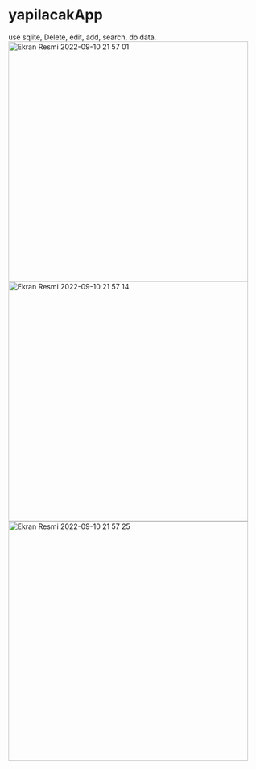# yapilacakApp
use sqlite, 
Delete, edit, add, search, do data.
<img width="476" alt="Ekran Resmi 2022-09-10 21 57 01" src="https://user-images.githubusercontent.com/53395371/189497968-f0d0e346-5fc8-4f6a-81a5-ca839d3a8930.png"><img width="476" alt="Ekran Resmi 2022-09-10 21 57 14" src="https://user-images.githubusercontent.com/53395371/189497970-5f8904d3-2801-4784-8b92-aad13a586c37.png">
<img width="476" alt="Ekran Resmi 2022-09-10 21 57 25" src="https://user-images.githubusercontent.com/53395371/189497971-2cb5e39f-0a2f-4f86-91ad-53c6b98708c7.png">
